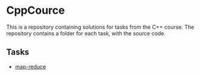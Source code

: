 # CppCource
This is a repository containing solutions for tasks from the C++ course. The repository contains a folder for each task, with the source code.

## Tasks
* [map-reduce](https://github.com/Alexander-Ploskin/CppCourse/tree/master/map-reduce)
